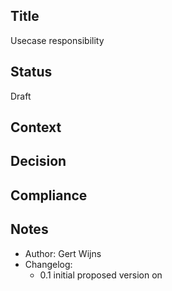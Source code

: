 ## Title
Usecase responsibility

## Status
Draft

## Context

## Decision

## Compliance

## Notes
- Author: Gert Wijns
- Changelog:
    - 0.1 initial proposed version on 
